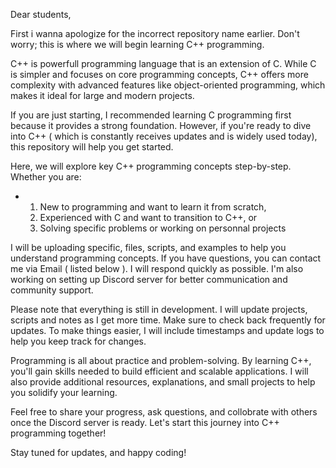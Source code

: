 Dear students,

First i wanna apologize for the incorrect repository name earlier. Don't worry; this is where we will begin learning C++ programming.


C++ is powerfull programming language that is an extension of C. While C is simpler and focuses on core programming concepts, C++ offers more complexity with advanced features like object-oriented programming, which makes it ideal for large and modern projects.


If you are just starting, I recommended learning C programming first because it provides a strong foundation. However, if you're ready to dive into C++ ( which is constantly receives updates and is widely used today), this repository will help you get started.


Here, we will explore key C++ programming concepts step-by-step. Whether you are:
  - 1. New to programming and want to learn it from scratch,
    2. Experienced with C and want to transition to C++, or
    3. Solving specific problems or working on personnal projects


I will be uploading specific, files, scripts, and examples to help you understand programming concepts. If you have questions, you can contact me via Email ( listed below ). I will respond quickly as possible. I'm also working on setting up Discord server for better communication and community support.


Please note that everything is still in development. I will update projects, scripts and notes as I get more time. Make sure to check back frequently for updates. To make things easier, I will include timestamps and update logs to help you keep track for changes.


Programming is all about practice and problem-solving. By learning C++, you'll gain skills needed to build efficient and scalable applications. I will also provide additional resources, explanations, and small projects to help you solidify your learning.


Feel free to share your progress, ask questions, and collobrate with others once the Discord server is ready. Let's start this journey into C++ programming together!


Stay tuned for updates, and happy coding!
